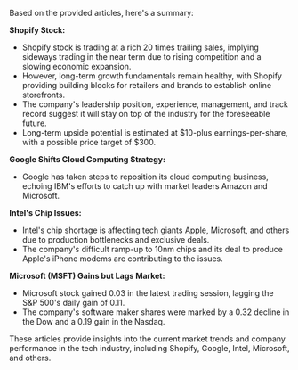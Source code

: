 Based on the provided articles, here's a summary:

**Shopify Stock:**

* Shopify stock is trading at a rich 20 times trailing sales, implying sideways trading in the near term due to rising competition and a slowing economic expansion.
* However, long-term growth fundamentals remain healthy, with Shopify providing building blocks for retailers and brands to establish online storefronts.
* The company's leadership position, experience, management, and track record suggest it will stay on top of the industry for the foreseeable future.
* Long-term upside potential is estimated at $10-plus earnings-per-share, with a possible price target of $300.

**Google Shifts Cloud Computing Strategy:**

* Google has taken steps to reposition its cloud computing business, echoing IBM's efforts to catch up with market leaders Amazon and Microsoft.

**Intel's Chip Issues:**

* Intel's chip shortage is affecting tech giants Apple, Microsoft, and others due to production bottlenecks and exclusive deals.
* The company's difficult ramp-up to 10nm chips and its deal to produce Apple's iPhone modems are contributing to the issues.

**Microsoft (MSFT) Gains but Lags Market:**

* Microsoft stock gained 0.03 in the latest trading session, lagging the S&P 500's daily gain of 0.11.
* The company's software maker shares were marked by a 0.32 decline in the Dow and a 0.19 gain in the Nasdaq.

These articles provide insights into the current market trends and company performance in the tech industry, including Shopify, Google, Intel, Microsoft, and others.